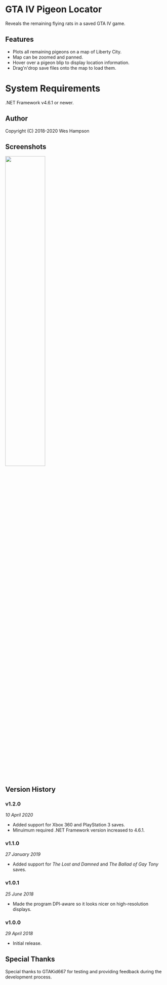 # GTA IV Pigeon Locator
Reveals the remaining flying rats in a saved GTA IV game.

## Features
- Plots all remaining pigeons on a map of Liberty City.
- Map can be zoomed and panned.
- Hover over a pigeon blip to display location information.
- Drag'n'drop save files onto the map to load them.

# System Requirements
.NET Framework v4.6.1 or newer.

## Author
Copyright (C) 2018-2020 Wes Hampson

## Screenshots
<img src="https://i.imgur.com/ZfxgLwk.png" width="50%" height="50%" />

## Version History
### v1.2.0
*10 April 2020*  
* Added support for Xbox 360 and PlayStation 3 saves.
* Minuimum required .NET Framework version increased to 4.6.1.

### v1.1.0
*27 January 2019*  
* Added support for *The Lost and Damned* and *The Ballad of Gay Tony* saves.

### v1.0.1
*25 June 2018*  
* Made the program DPI-aware so it looks nicer on high-resolution displays.

### v1.0.0
*29 April 2018*  
* Initial release.


## Special Thanks
Special thanks to GTAKid667 for testing and providing feedback during the
development process.
